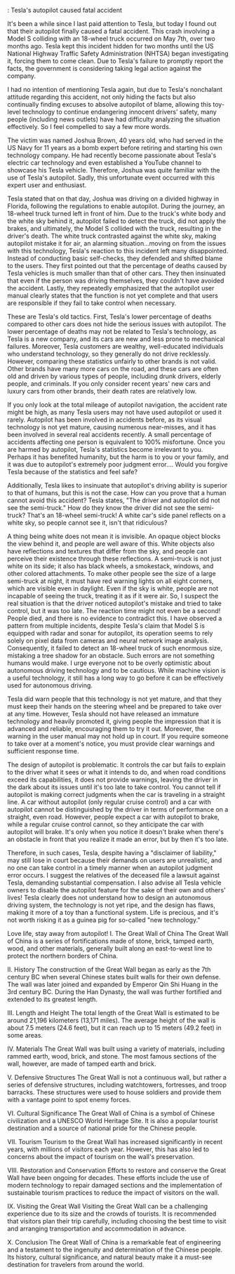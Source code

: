 : Tesla's autopilot caused fatal accident

It's been a while since I last paid attention to Tesla, but today I found out that their autopilot finally caused a fatal accident. This crash involving a Model S colliding with an 18-wheel truck occurred on May 7th, over two months ago. Tesla kept this incident hidden for two months until the US National Highway Traffic Safety Administration (NHTSA) began investigating it, forcing them to come clean. Due to Tesla's failure to promptly report the facts, the government is considering taking legal action against the company.

I had no intention of mentioning Tesla again, but due to Tesla's nonchalant attitude regarding this accident, not only hiding the facts but also continually finding excuses to absolve autopilot of blame, allowing this toy-level technology to continue endangering innocent drivers' safety, many people (including news outlets) have had difficulty analyzing the situation effectively. So I feel compelled to say a few more words.

The victim was named Joshua Brown, 40 years old, who had served in the US Navy for 11 years as a bomb expert before retiring and starting his own technology company. He had recently become passionate about Tesla's electric car technology and even established a YouTube channel to showcase his Tesla vehicle. Therefore, Joshua was quite familiar with the use of Tesla's autopilot. Sadly, this unfortunate event occurred with this expert user and enthusiast.

Tesla stated that on that day, Joshua was driving on a divided highway in Florida, following the regulations to enable autopilot. During the journey, an 18-wheel truck turned left in front of him. Due to the truck's white body and the white sky behind it, autopilot failed to detect the truck, did not apply the brakes, and ultimately, the Model S collided with the truck, resulting in the driver's death. The white truck contrasted against the white sky, making autopilot mistake it for air, an alarming situation...moving on from the issues with this technology, Tesla's reaction to this incident left many disappointed. Instead of conducting basic self-checks, they defended and shifted blame to the users. They first pointed out that the percentage of deaths caused by Tesla vehicles is much smaller than that of other cars. They then insinuated that even if the person was driving themselves, they couldn't have avoided the accident. Lastly, they repeatedly emphasized that the autopilot user manual clearly states that the function is not yet complete and that users are responsible if they fail to take control when necessary.

These are Tesla's old tactics. First, Tesla's lower percentage of deaths compared to other cars does not hide the serious issues with autopilot. The lower percentage of deaths may not be related to Tesla's technology, as Tesla is a new company, and its cars are new and less prone to mechanical failures. Moreover, Tesla customers are wealthy, well-educated individuals who understand technology, so they generally do not drive recklessly. However, comparing these statistics unfairly to other brands is not valid. Other brands have many more cars on the road, and these cars are often old and driven by various types of people, including drunk drivers, elderly people, and criminals. If you only consider recent years' new cars and luxury cars from other brands, their death rates are relatively low.

If you only look at the total mileage of autopilot navigation, the accident rate might be high, as many Tesla users may not have used autopilot or used it rarely. Autopilot has been involved in accidents before, as its visual technology is not yet mature, causing numerous near-misses, and it has been involved in several real accidents recently. A small percentage of accidents affecting one person is equivalent to 100% misfortune. Once you are harmed by autopilot, Tesla's statistics become irrelevant to you. Perhaps it has benefited humanity, but the harm is to you or your family, and it was due to autopilot's extremely poor judgment error.... Would you forgive Tesla because of the statistics and feel safe?

Additionally, Tesla likes to insinuate that autopilot's driving ability is superior to that of humans, but this is not the case. How can you prove that a human cannot avoid this accident? Tesla states, "The driver and autopilot did not see the semi-truck." How do they know the driver did not see the semi-truck? That's an 18-wheel semi-truck! A white car's side panel reflects on a white sky, so people cannot see it, isn't that ridiculous?

A thing being white does not mean it is invisible. An opaque object blocks the view behind it, and people are well aware of this. White objects also have reflections and textures that differ from the sky, and people can perceive their existence through these reflections. A semi-truck is not just white on its side; it also has black wheels, a smokestack, windows, and other colored attachments. To make other people see the size of a large semi-truck at night, it must have red warning lights on all eight corners, which are visible even in daylight. Even if the sky is white, people are not incapable of seeing the truck, treating it as if it were air. So, I suspect the real situation is that the driver noticed autopilot's mistake and tried to take control, but it was too late. The reaction time might not even be a second! People died, and there is no evidence to contradict this. I have observed a pattern from multiple incidents, despite Tesla's claim that Model S is equipped with radar and sonar for autopilot, its operation seems to rely solely on pixel data from cameras and neural network image analysis. Consequently, it failed to detect an 18-wheel truck of such enormous size, mistaking a tree shadow for an obstacle. Such errors are not something humans would make. I urge everyone not to be overly optimistic about autonomous driving technology and to be cautious. While machine vision is a useful technology, it still has a long way to go before it can be effectively used for autonomous driving.

Tesla did warn people that this technology is not yet mature, and that they must keep their hands on the steering wheel and be prepared to take over at any time. However, Tesla should not have released an immature technology and heavily promoted it, giving people the impression that it is advanced and reliable, encouraging them to try it out. Moreover, the warning in the user manual may not hold up in court. If you require someone to take over at a moment's notice, you must provide clear warnings and sufficient response time.

The design of autopilot is problematic. It controls the car but fails to explain to the driver what it sees or what it intends to do, and when road conditions exceed its capabilities, it does not provide warnings, leaving the driver in the dark about its issues until it's too late to take control. You cannot tell if autopilot is making correct judgments when the car is traveling in a straight line. A car without autopilot (only regular cruise control) and a car with autopilot cannot be distinguished by the driver in terms of performance on a straight, even road. However, people expect a car with autopilot to brake, while a regular cruise control cannot, so they anticipate the car with autopilot will brake. It's only when you notice it doesn't brake when there's an obstacle in front that you realize it made an error, but by then it's too late.

Therefore, in such cases, Tesla, despite having a "disclaimer of liability," may still lose in court because their demands on users are unrealistic, and no one can take control in a timely manner when an autopilot judgment error occurs. I suggest the relatives of the deceased file a lawsuit against Tesla, demanding substantial compensation. I also advise all Tesla vehicle owners to disable the autopilot feature for the sake of their own and others' lives! Tesla clearly does not understand how to design an autonomous driving system, the technology is not yet ripe, and the design has flaws, making it more of a toy than a functional system. Life is precious, and it's not worth risking it as a guinea pig for so-called "new technology."

Love life, stay away from autopilot! I. The Great Wall of China
The Great Wall of China is a series of fortifications made of stone, brick, tamped earth, wood, and other materials, generally built along an east-to-west line to protect the northern borders of China.

II. History
The construction of the Great Wall began as early as the 7th century BC when several Chinese states built walls for their own defense. The wall was later joined and expanded by Emperor Qin Shi Huang in the 3rd century BC. During the Han Dynasty, the wall was further fortified and extended to its greatest length.

III. Length and Height
The total length of the Great Wall is estimated to be around 21,196 kilometers (13,171 miles). The average height of the wall is about 7.5 meters (24.6 feet), but it can reach up to 15 meters (49.2 feet) in some areas.

IV. Materials
The Great Wall was built using a variety of materials, including rammed earth, wood, brick, and stone. The most famous sections of the wall, however, are made of tamped earth and brick.

V. Defensive Structures
The Great Wall is not a continuous wall, but rather a series of defensive structures, including watchtowers, fortresses, and troop barracks. These structures were used to house soldiers and provide them with a vantage point to spot enemy forces.

VI. Cultural Significance
The Great Wall of China is a symbol of Chinese civilization and a UNESCO World Heritage Site. It is also a popular tourist destination and a source of national pride for the Chinese people.

VII. Tourism
Tourism to the Great Wall has increased significantly in recent years, with millions of visitors each year. However, this has also led to concerns about the impact of tourism on the wall's preservation.

VIII. Restoration and Conservation
Efforts to restore and conserve the Great Wall have been ongoing for decades. These efforts include the use of modern technology to repair damaged sections and the implementation of sustainable tourism practices to reduce the impact of visitors on the wall.

IX. Visiting the Great Wall
Visiting the Great Wall can be a challenging experience due to its size and the crowds of tourists. It is recommended that visitors plan their trip carefully, including choosing the best time to visit and arranging transportation and accommodation in advance.

X. Conclusion
The Great Wall of China is a remarkable feat of engineering and a testament to the ingenuity and determination of the Chinese people. Its history, cultural significance, and natural beauty make it a must-see destination for travelers from around the world.